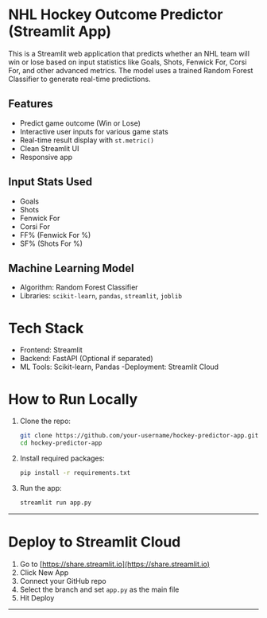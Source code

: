 # NHL Hockey Outcome Predictor (Streamlit App)

This is a Streamlit web application that predicts whether an NHL team will win or lose based on input statistics like Goals, Shots, Fenwick For, Corsi For, and other advanced metrics. The model uses a trained Random Forest Classifier to generate real-time predictions.

##  Features
- Predict game outcome (Win or Lose)
- Interactive user inputs for various game stats
- Real-time result display with `st.metric()`
- Clean Streamlit UI
- Responsive app

## Input Stats Used
- Goals
- Shots
- Fenwick For
- Corsi For
- FF% (Fenwick For %)
- SF% (Shots For %)

## Machine Learning Model
- Algorithm: Random Forest Classifier
- Libraries: `scikit-learn`, `pandas`, `streamlit`, `joblib`


# Tech Stack
- Frontend: Streamlit
- Backend: FastAPI (Optional if separated)
- ML Tools: Scikit-learn, Pandas
-Deployment: Streamlit Cloud

# How to Run Locally

1. Clone the repo:
    ```bash
    git clone https://github.com/your-username/hockey-predictor-app.git
    cd hockey-predictor-app
    ```

2. Install required packages:
    ```bash
    pip install -r requirements.txt
    ```

3. Run the app:
    ```bash
    streamlit run app.py
    ```

---

# Deploy to Streamlit Cloud

1. Go to [https://share.streamlit.io](https://share.streamlit.io)
2. Click New App
3. Connect your GitHub repo
4. Select the branch and set `app.py` as the main file
5. Hit Deploy

---

